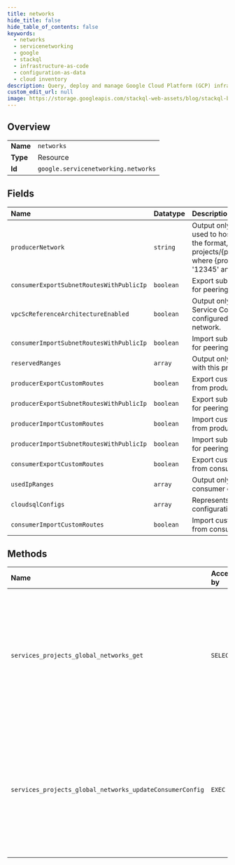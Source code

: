 ```yaml
---
title: networks
hide_title: false
hide_table_of_contents: false
keywords:
  - networks
  - servicenetworking
  - google    
  - stackql
  - infrastructure-as-code
  - configuration-as-data
  - cloud inventory
description: Query, deploy and manage Google Cloud Platform (GCP) infrastructure and resources using SQL
custom_edit_url: null
image: https://storage.googleapis.com/stackql-web-assets/blog/stackql-blog-post-featured-image.png
---
```

  
    

## Overview
<table><tbody>
<tr><td><b>Name</b></td><td><code>networks</code></td></tr>
<tr><td><b>Type</b></td><td>Resource</td></tr>
<tr><td><b>Id</b></td><td><code>google.servicenetworking.networks</code></td></tr>
</tbody></table>

## Fields
| Name | Datatype | Description |
|:-----|:---------|:------------|
| `producerNetwork` | `string` | Output only. The VPC host network that is used to host managed service instances. In the format, projects/{project}/global/networks/{network} where {project} is the project number e.g. '12345' and {network} is the network name. |
| `consumerExportSubnetRoutesWithPublicIp` | `boolean` | Export subnet routes with public ip flag value for peering from consumer to producer. |
| `vpcScReferenceArchitectureEnabled` | `boolean` | Output only. Indicates whether the VPC Service Controls reference architecture is configured for the producer VPC host network. |
| `consumerImportSubnetRoutesWithPublicIp` | `boolean` | Import subnet routes with public ip flag value for peering from consumer to producer. |
| `reservedRanges` | `array` | Output only. The reserved ranges associated with this private service access connection. |
| `producerExportCustomRoutes` | `boolean` | Export custom routes flag value for peering from producer to consumer. |
| `producerExportSubnetRoutesWithPublicIp` | `boolean` | Export subnet routes with public ip flag value for peering from producer to consumer. |
| `producerImportCustomRoutes` | `boolean` | Import custom routes flag value for peering from producer to consumer. |
| `producerImportSubnetRoutesWithPublicIp` | `boolean` | Import subnet routes with public ip flag value for peering from producer to consumer. |
| `consumerExportCustomRoutes` | `boolean` | Export custom routes flag value for peering from consumer to producer. |
| `usedIpRanges` | `array` | Output only. The IP ranges already in use by consumer or producer |
| `cloudsqlConfigs` | `array` | Represents one or multiple Cloud SQL configurations. |
| `consumerImportCustomRoutes` | `boolean` | Import custom routes flag value for peering from consumer to producer. |
## Methods
| Name | Accessible by | Required Params | Description |
|:-----|:--------------|:----------------|:------------|
| `services_projects_global_networks_get` | `SELECT` | `networksId, projectsId, servicesId` | Service producers use this method to get the configuration of their connection including the import/export of custom routes and subnetwork routes with public IP. |
| `services_projects_global_networks_updateConsumerConfig` | `EXEC` | `networksId, projectsId, servicesId` | Service producers use this method to update the configuration of their connection including the import/export of custom routes and subnetwork routes with public IP. |
